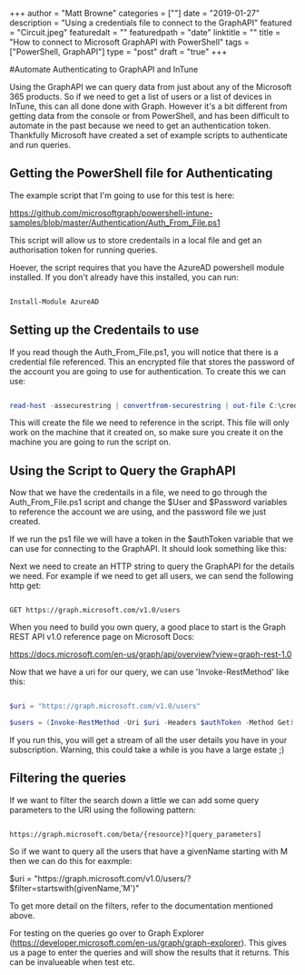 +++
author = "Matt Browne"
categories = [""]
date = "2019-01-27"
description = "Using a credentials file to connect to the GraphAPI"
featured = "Circuit.jpeg"
featuredalt = ""
featuredpath = "date"
linktitle = ""
title = "How to connect to Microsoft GraphAPI with PowerShell"
tags = ["PowerShell, GraphAPI"]
type = "post"
draft = "true"
+++


#Automate Authenticating to GraphAPI and InTune

 

Using the GraphAPI we can query data from just about any of the Microsoft 365 products.  So if we need to get a list of users or a list of devices in InTune, this can all done done with Graph.  However it's a bit different from getting data from the console or from PowerShell, and has been difficult to automate in the past because we need to get an authentication token.  Thankfully Microsoft have created a set of example scripts to authenticate and run queries.

 

## Getting the PowerShell file for Authenticating

 

The example script that I'm going to use for this test is here:

 

https://github.com/microsoftgraph/powershell-intune-samples/blob/master/Authentication/Auth_From_File.ps1

 

This script will allow us to store credentails in a local file and get an authorisation token for running queries.

 

Hoever, the script requires that you have the AzureAD powershell module installed.  If you don't already have this installed, you can run:

 

```PowerShell

Install-Module AzureAD

```

 

## Setting up the Credentails to use

 

If you read though the Auth_From_File.ps1, you will notice that there is a credential file referenced.  This an encrypted file that stores the password of the account you are going to use for authentication.  To create this we can use:

 

```PowerShell

read-host -assecurestring | convertfrom-securestring | out-file C:\cred.txt

```

 

This will create the file we need to reference in the script.  This file will only work on the machine that it created on, so make sure you create it on the machine you are going to run the script on.

 

 

## Using the Script to Query the GraphAPI

 

Now that we have the credentails in a file, we need to go through the Auth_From_File.ps1 script and change the $User and $Password variables to reference the account we are using, and the password file we just created.

 

If we run the ps1 file we will have a token in the $authToken variable that we can use for connecting to the GraphAPI.  It should look something like this:

 

Next we need to create an HTTP string to query the GraphAPI for the details we need.  For example if we need to get all users, we can send the following http get:

 

```

GET https://graph.microsoft.com/v1.0/users

```

 

When you need to build you own query, a good place to start is the Graph REST API v1.0 reference page on Microsoft Docs:

 

https://docs.microsoft.com/en-us/graph/api/overview?view=graph-rest-1.0

 

Now that we have a uri for our query, we can use 'Invoke-RestMethod' like this:

 

```PowerShell

$uri = "https://graph.microsoft.com/v1.0/users"

$users = (Invoke-RestMethod -Uri $uri -Headers $authToken -Method Get).Value

```

 

If you run this, you will get a stream of all the user details you have in your subscription.  Warning, this could take a while is you have a large estate ;)

 

## Filtering the queries

 

If we want to filter the search down a little we can add some query parameters to the URI using the following pattern:

 

```

https://graph.microsoft.com/beta/{resource}?[query_parameters]

```

 

So if we want to query all the users that have a givenName starting with M then we can do this for eaxmple:

 

$uri = "https://graph.microsoft.com/v1.0/users/?$filter=startswith(givenName,'M')"

 

To get more detail on the filters, refer to the documentation mentioned above.

 

For testing on the queries go over to Graph Explorer (https://developer.microsoft.com/en-us/graph/graph-explorer).  This gives us a page to enter the queries and will show the results that it returns.  This can be invalueable when test etc.

 

 

 